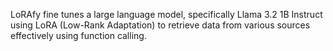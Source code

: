 LoRAfy fine tunes a large language model, specifically Llama 3.2 1B Instruct using LoRA (Low-Rank Adaptation)
to retrieve data from various sources effectively using function calling.

